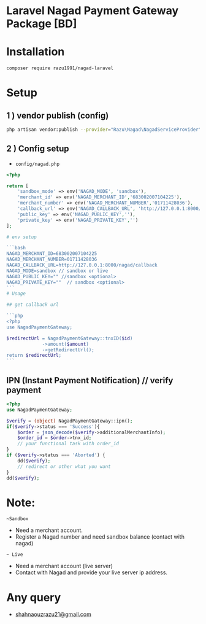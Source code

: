 # Laravel Nagad Payment Gateway Package [BD]

# Installation

```bash
composer require razu1991/nagad-laravel
```

# Setup

## 1 ) vendor publish (config)

```bash
php artisan vendor:publish --provider="Razu\Nagad\NagadServiceProvider" --tag=config
```

## 2 ) Config setup

- `config/nagad.php`

````php
<?php

return [
    'sandbox_mode' => env('NAGAD_MODE', 'sandbox'),
    'merchant_id' => env('NAGAD_MERCHANT_ID','683002007104225'),
    'merchant_number' => env('NAGAD_MERCHANT_NUMBER','01711428036'),
    'callback_url' => env('NAGAD_CALLBACK_URL', 'http://127.0.0.1:8000/nagad/callback'),
    'public_key' => env('NAGAD_PUBLIC_KEY',''),
    'private_key' => env('NAGAD_PRIVATE_KEY','')
];

# env setup

```bash
NAGAD_MERCHANT_ID=683002007104225
NAGAD_MERCHANT_NUMBER=01711428036
NAGAD_CALLBACK_URL=http://127.0.0.1:8000/nagad/callback
NAGAD_MODE=sandbox // sandbox or live
NAGAD_PUBLIC_KEY="" //sandbox <optional>
NAGAD_PRIVATE_KEY=""  // sandbox <optional>
```
# Usage

## get callback url

```php
<?php
use NagadPaymentGateway;

$redirectUrl = NagadPaymentGateway::tnxID($id)
             ->amount($amount)
             ->getRedirectUrl();
return $redirectUrl;
```
````

## IPN (Instant Payment Notification) // verify payment

```php
<?php
use NagadPaymentGateway;

$verify = (object) NagadPaymentGateway::ipn();
if($verify->status === 'Success'){
    $order = json_decode($verify->additionalMerchantInfo);
    $order_id = $order->tnx_id;
    // your functional task with order_id
}
if ($verify->status === 'Aborted') {
    dd($verify);
    // redirect or other what you want
}
dd($verify);

```

# Note:

`~Sandbox`

- Need a merchant account.
- Register a Nagad number and need sandbox balance (contact with nagad)

`~ Live`

- Need a merchant account (live server)
- Contact with Nagad and provide your live server ip address.

# Any query

- shahnaouzrazu21@gmail.com

